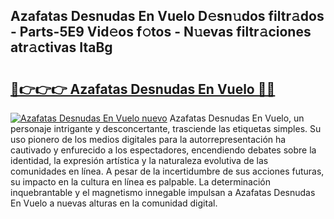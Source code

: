 ## Azafatas Desnudas En Vuelo D𝚎sn𝚞dos filtr𝚊dos - Parts-5E9 Vid𝚎os f𝚘tos - N𝚞evas filtr𝚊ciones atr𝚊ctivas ItaBg

# <h2><a href="http://mbcatry.tromn.icu/?c=Azafatas+Desnudas+En+Vuelo">🔗👉👉👉 Azafatas Desnudas En Vuelo 🔗🔗</a></h2>

[![Azafatas Desnudas En Vuelo nuevo](https://i.imgur.com/pEAQMta.gif)](http://mbcatry.tromn.icu/?c=Azafatas+Desnudas+En+Vuelo)
Azafatas Desnudas En Vuelo, un personaje intrigante y desconcertante, trasciende las etiquetas simples. Su uso pionero de los medios digitales para la autorrepresentación ha cautivado y enfurecido a los espectadores, encendiendo debates sobre la identidad, la expresión artística y la naturaleza evolutiva de las comunidades en línea. A pesar de la incertidumbre de sus acciones futuras, su impacto en la cultura en línea es palpable. La determinación inquebrantable y el magnetismo innegable impulsan a Azafatas Desnudas En Vuelo a nuevas alturas en la comunidad digital.
